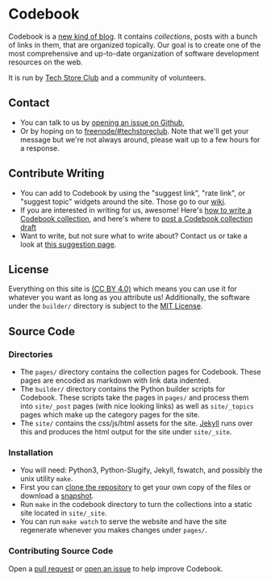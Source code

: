 # Codebook

Codebook is a [new kind of blog][intro]. It contains *collections*, posts with a bunch of links
in them, that are organized topically. Our goal is to create one of the most comprehensive
and up-to-date organization of software development resources on the web.

It is run by [Tech Store Club][tsc] and a community of volunteers.

## Contact

- You can talk to us by [opening an issue on Github][github-issue],
- Or by hoping on to [freenode/#techstoreclub][freenode-chat].
  Note that we'll get your message but we're not always around, please wait up to a few hours for a response.

## Contribute Writing

- You can add to Codebook by using the "suggest link", "rate link", or "suggest topic" widgets around the site.
  Those go to our [wiki][wiki].
- If you are interested in writing for us, awesome! Here's [how to write a Codebook collection][write-collection],
  and here's where to [post a Codebook collection draft][draft-collection] 
- Want to write, but not sure what to write about? Contact us or take a look at [this suggestion page][sug-collection]. 

## License

Everything on this site is [(CC BY 4.0)][ccby4] which means you can use it for whatever you want as long as you
attribute us! Additionally, the software under the `builder/` directory is subject to the [MIT License][mit].

## Source Code

### Directories

- The `pages/` directory contains the collection pages for Codebook. These pages are encoded as markdown with link data indented.
- The `builder/` directory  contains the Python builder scripts for Codebook. These scripts take the pages in `pages/` and
   process them into `site/_post` pages (with nice looking links) as well as `site/_topics` pages which make up
   the category pages for the site.
- The `site/` contains the css/js/html assets for the site.
  [Jekyll][jekyll] runs over this and produces the html output for the site under `site/_site`.

### Installation

- You will need: Python3, Python-Slugify, Jekyll, fswatch, and possibly the unix utility `make`.
- First you can [clone the repository][repo] to get your own copy of the files or download a [snapshot][snapshot].
- Run `make` in the codebook directory to turn the collections into a static site located in `site/_site`.
- You can run `make watch` to serve the website and have the site regenerate whenever you makes changes under `pages/`.

### Contributing Source Code

Open a [pull request][codebook-pull] or [open an issue][codebook-issue] to help improve Codebook. 

[intro]: https://codebook.snc.io/collections/2015/06/17/introducing-codebook/
[tsc]: https://techstore.club
[github-issue]: https://github.com/techstoreclub/charter/issues
[freenode-chat]: https://webchat.freenode.net/?channels=techstoreclub&uio=d4
[write-collection]: https://wiki.snc.io/wiki/HowToWriteACollection
[draft-collection]: https://wiki.snc.io/wiki/DraftList
[wiki]: https://wiki.snc.io/
[sug-collection]: https://wiki.snc.io/wiki/CollectionSuggestion
[ccby4]: https://creativecommons.org/licenses/by/4.0/
[mit]: https://github.com/techstoreclub/codebook/tree/master/builder/LICENSE.txt
[jekyll]: http://jekyllrb.com/
[repo]: https://github.com/techstoreclub/codebook
[snapshot]: https://github.com/techstoreclub/codebook/archive/master.zip
[codebook-pull]: https://github.com/techstoreclub/codebook/pulls
[codebook-issue]: https://github.com/techstoreclub/codebook/issues
